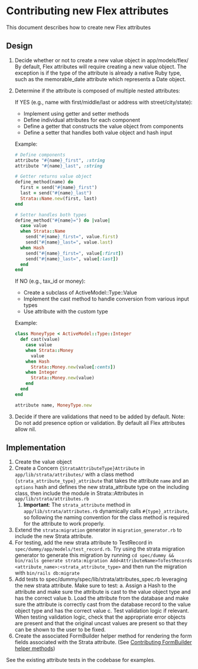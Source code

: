 # Contributing new Flex attributes

This document describes how to create new Flex attributes

## Design

1. Decide whether or not to create a new value object in app/models/flex/
   By default, Flex attributes will require creating a new value object. The exception is if the type of the attribute is already a native Ruby type, such as the memorable_date attribute which represents a Date object.

2. Determine if the attribute is composed of multiple nested attributes:

   If YES (e.g., name with first/middle/last or address with street/city/state):
   - Implement using getter and setter methods
   - Define individual attributes for each component
   - Define a getter that constructs the value object from components
   - Define a setter that handles both value object and hash input

   Example:

   ```ruby
   # Define components
   attribute "#{name}_first", :string
   attribute "#{name}_last", :string
   
   # Getter returns value object
   define_method(name) do
     first = send("#{name}_first")
     last = send("#{name}_last")
     Strata::Name.new(first, last)
   end
   
   # Setter handles both types
   define_method("#{name}=") do |value|
     case value
     when Strata::Name
       send("#{name}_first=", value.first)
       send("#{name}_last=", value.last)
     when Hash
       send("#{name}_first=", value[:first])
       send("#{name}_last=", value[:last])
     end
   end
   ```

   If NO (e.g., tax_id or money):
   - Create a subclass of ActiveModel::Type::Value
   - Implement the cast method to handle conversion from various input types
   - Use attribute with the custom type

   Example:

   ```ruby
   class MoneyType < ActiveModel::Type::Integer
     def cast(value)
       case value
       when Strata::Money
         value
       when Hash
         Strata::Money.new(value[:cents])
       when Integer
         Strata::Money.new(value)
       end
     end
   end
   
   attribute name, MoneyType.new
   ```

3. Decide if there are validations that need to be added by default.
   Note: Do not add presence option or validation. By default all Flex attributes allow nil.

## Implementation

1. Create the value object
2. Create a Concern `{StrataAttributeType}Attribute` in `app/lib/strata/attributes/` with a class method `{strata_attribute_type}_attribute` that takes the attribute `name` and an `options` hash and defines the new strata_attribute type on the including class, then include the module in Strata::Attributes in `app/lib/strata/attributes.rb`
   1. **Important**: The `strata_attribute` method in `app/lib/strata/attributes.rb` dynamically calls `#{type}_attribute`, so following the naming convention for the class method is required for the attribute to work properly.
3. Extend the `strata:migration` generator in `migration_generator.rb` to include the new Strata attribute.
4. For testing, add the new strata attribute to TestRecord in `spec/dummy/app/models/test_record.rb`. Try using the strata migration generator to generate this migration by running `cd spec/dummy && bin/rails generate strata:migration Add<AttributeName>ToTestRecords <attribute_name>:<strata_attribute_type>` and then run the migration with `bin/rails db:migrate`
5. Add tests to spec/dummy/spec/lib/strata/attributes_spec.rb leveraging the new strata attribute. Make sure to test:
  a. Assign a Hash to the attribute and make sure the attribute is cast to the value object type and has the correct value
  b. Load the attribute from the database and make sure the attribute is correctly cast from the database record to the value object type and has the correct value
  c. Test validation logic if relevant. When testing validation logic, check that the appropriate error objects are present and that the original uncast values are present so that they can be shown to the user to be fixed.
1. Create the associated FormBuilder helper method for rendering the form fields associated with the Strata attribute. (See [Contributing FormBuilder helper methods](/docs/contributing/contributing-form-builder-helper-methods.md))

See the existing attribute tests in the codebase for examples.
